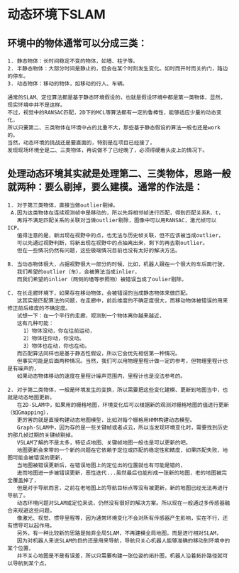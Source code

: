 # 动态环境下SLAM
## 环境中的物体通常可以分成三类：

    1. 静态物体：长时间稳定不变的物体，如墙、柱子等。
    2. 半静态物体：大部分时间是静止的，但会在某个时刻发生变化。如时而开时而关的门，路边的停车。
    3. 动态物体：移动的物体，如移动的行人、车辆。

    通常的SLAM、定位算法都是基于静态环境假设的，也就是假设环境中都是第一类物体，显然，现实环境中并不是这样。
    不过，视觉中的RANSAC匹配，2D下的MCL等算法都有一定的鲁棒性，能够适应少量的动态变化，
    所以只要第二、三类物体在环境中占的比重不大，那些基于静态假设的算法一般也还是work的。
    当然，动态环境的挑战还是要直面的，特别是在项目已经接了，
    发现现场环境全是二、三类物体，再说做不了已经晚了，必须得硬着头皮上的情况下。


## 处理动态环境其实就是处理第二、三类物体，思路一般就两种：要么剔掉，要么建模。通常的作法是：
    1. 对于第三类物体，直接当做outlier剔掉。
     A.因为这类物体在连续观测帧中是移动的，所以先将相邻帧进行匹配，得到匹配关系R，t，
       再将不满足匹配关系的关联对当做outlier剔除，图像中可以用RANSAC，激光帧可以ICP。
       值得注意的是，新出现在视野中的点，也无法与历史帧关联，但不应该被当成outlier，
       可以先通过视野判断，将新出现在视野中的点抽离出来，剩下的再去剔outlier。
       但在一些情况仍然有问题，这些极端情况目前也没有太好的解决方法。
       
    B. 当动态物体很大，占据视野很大一部分的时候，比如，机器人跟在一个很大的车后面行驶，
       我们希望的outlier（车），会被算法当成inlier，
       而我们希望的inlier（两侧的墙等参照物）被错误当成了oulier剔除。
       
    C. 在长走廊环境下，如果存在移动物体，会被错误的当成静态物体来做匹配。
       这其实是匹配算法的问题，在走廊中，前后维度的不确定度很大，而移动物体被错误的用来修正前后维度的不确定度。
       试想一下：在一个平行的走廊，观测到一个物体离你越来越近，
       这有几种可能：
         1）物体没动，你在往前运动，
         2）物体往你动，你没动。
         3）物体也在动，你也在动。
       而匹配算法同样也是基于静态性假设，所以它会优先相信第一种情况。
       但事实可能是后面两种情况。当然，我们可以用物理里程计做一定的参考，但物理里程计也是有噪声的，
       如果动态物体移动的速度在里程计噪声范围内，里程计也是没法参考的。

    2. 对于第二类物体，一般是环境发生的变换，所以需要把这些变化建模、更新到地图当中，也就是动态地图更新。
       在2D-SLAM中，如果用的栅格地图，环境变化后可以根据新的观测对栅格地图的值进行更新（如Gmapping），
       更厉害的就是直接构建动态地图模型，比如对每个栅格用HMM构建动态模型。
       Graph-SLAM中，因为存的是一些关键帧或者点云，所以当发现环境变化时，需要找到历史的那几帧过期的关键帧剔掉。
       VSLAM了解的不是太多，特征点地图、关键帧地图一般也是可以更新的吧。
       地图更新会来带的一个新的问题在它依赖于定位或匹配的稳定性和精度，如果匹配失败，地图可能会被错误的更新，
       当地图被错误更新后，在错误地图上的定位出的位置就也有可能是错的，
       进而地图进一步被错误更新，恶性迭代...虽然最后也能形成一张新的地图，老的地图被完全覆盖掉了，
       但是对于导航而言，之前在老地图上的导航目标点等没有被更新，新的地图已经无法再进行导航了。
       动态环境问题对SLAM或定位来说，仍然没有很好的解决方案。所以现在一般通过多传感器融合来规避这些问题，
       像激光、视觉、惯导里程等，因为通常环境变化不会对所有传感器产生影响，实在不行，还有惯导可以起作用。
       另外，有一种比较新的思路是抛弃全局SLAM，不再建模全局地图，而是进行相对SLAM，
       因为对机器人来说SLAM的目的还是用来导航，导航只关心机器人能够准确的移动到环境中的某个位置，
       并不关心地图是不是有误差，所以只需要构建一张位姿的拓扑图，机器人沿着拓扑路径就可以导航到某个点。
       
       


